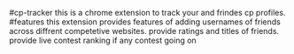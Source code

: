 #cp-tracker
this is a chrome extension to track your and frindes cp profiles.
#features
this extension provides features of adding usernames of friends across diffrent competetive websites.
provide ratings and titles of friends.
provide live contest ranking if any contest going on
